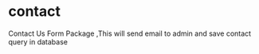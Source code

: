 # contact
Contact Us Form Package ,This will send email to admin and save contact query in database
